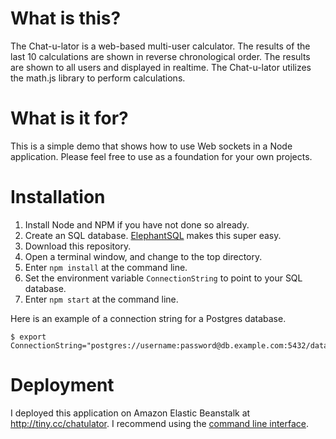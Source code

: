 What is this?
=============

The Chat-u-lator is a web-based multi-user calculator. The results of the last 10 calculations
are shown in reverse chronological order. The results are shown to all users and
displayed in realtime. The Chat-u-lator utilizes the math.js library to perform calculations.

What is it for?
===============

This is a simple demo that shows how to use Web sockets in a Node application.
Please feel free to use as a foundation for your own projects.


Installation
============

1. Install Node and NPM if you have not done so already.
2. Create an SQL database. [ElephantSQL](https://www.elephantsql.com/) makes this super easy.
3. Download this repository.
4. Open a terminal window, and change to the top directory.
5. Enter `npm install` at the command line.
6. Set the environment variable `ConnectionString` to point to your SQL database. 
7. Enter `npm start` at the command line. 

Here is an example of a connection string for a Postgres database.

	$ export ConnectionString="postgres://username:password@db.example.com:5432/database"


Deployment
==========

I deployed this application on Amazon Elastic Beanstalk at http://tiny.cc/chatulator.
I recommend using the [command line interface](http://docs.aws.amazon.com/elasticbeanstalk/latest/dg/eb-cli3.html).

